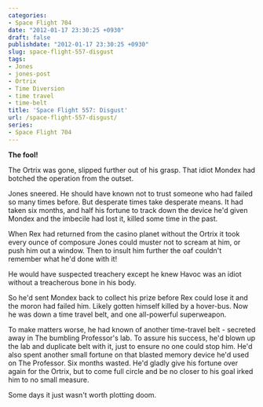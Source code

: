 ```yaml
---
categories:
- Space Flight 704
date: "2012-01-17 23:30:25 +0930"
draft: false
publishdate: "2012-01-17 23:30:25 +0930"
slug: space-flight-557-disgust
tags:
- Jones
- jones-post
- Ortrix
- Time Diversion
- time travel
- time-belt
title: 'Space Flight 557: Disgust'
url: /space-flight-557-disgust/
series:
- Space Flight 704
---
```

**The fool!**

The Ortrix was gone, slipped further out of his grasp. That idiot Mondex had botched the operation from the outset.

Jones sneered. He should have known not to trust someone who had failed so many times before. But desperate times take desperate means. It had taken six months, and half his fortune to track down the device he'd given Mondex and the imbecile had lost it, killed some time in the past.

When Rex had returned from the casino planet without the Ortrix it took every ounce of composure Jones could muster not to scream at him, or push him out a window. Then to insult him further the oaf couldn't remember what he'd done with it!

He would have suspected treachery except he knew Havoc was an idiot without a treacherous bone in his body.

So he'd sent Mondex back to collect his prize before Rex could lose it and the moron had failed him. Likely gotten himself killed by a hover-bus. Now he was down a time travel belt, and one all-powerful superweapon.

To make matters worse, he had known of another time-travel belt - secreted away in The bumbling Professor's lab. To assure his success, he'd blown up the lab and duplicate belt with it, just to ensure no one could stop him. He'd also spent another small fortune on that blasted memory device he'd used on The Professor. Six months wasted. He'd gladly give his fortune over again for the Ortrix, but to come full circle and be no closer to his goal irked him to no small measure.

Some days it just wasn't worth plotting doom.
